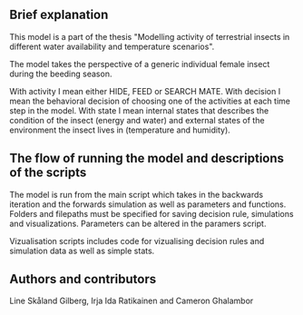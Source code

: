 
## Brief explanation

This model is a part of the thesis "Modelling activity of terrestrial insects in different water availability and temperature scenarios".

The model takes the perspective of a generic individual female insect during the beeding season.

With activity I mean either HIDE, FEED or SEARCH MATE.
With decision I mean the behavioral decision of choosing one of the activities at each time step in the model.
With state I mean internal states that describes the condition of the insect (energy and water) and external states of the environment the insect lives in (temperature and humidity).


## The flow of running the model and descriptions of the scripts
The model is run from the main script which takes in the backwards iteration and the forwards simulation as well as parameters and functions.
Folders and filepaths must be specified for saving decision rule, simulations and visualizations.
Parameters can be altered in the paramers script.

Vizualisation scripts includes code for vizualising decision rules and simulation data as well as simple stats.

## Authors and contributors
Line Skåland Gilberg, Irja Ida Ratikainen and Cameron Ghalambor
